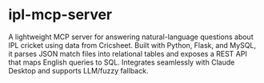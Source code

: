# ipl-mcp-server
A lightweight MCP server for answering natural-language questions about IPL cricket using data from Cricsheet. Built with Python, Flask, and MySQL, it parses JSON match files into relational tables and exposes a REST API that maps English queries to SQL. Integrates seamlessly with Claude Desktop and supports LLM/fuzzy fallback.
